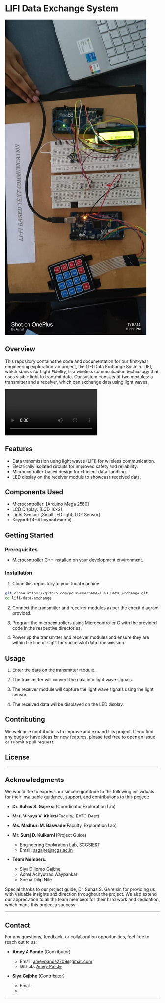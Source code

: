 # LIFI Data Exchange System

![LIFI Data Exchange System](./lifimodule.jpg)

## Overview

This repository contains the code and documentation for our first-year engineering exploration lab project, the LIFI Data Exchange System. LIFI, which stands for Light Fidelity, is a wireless communication technology that uses visible light to transmit data. Our system consists of two modules: a transmitter and a receiver, which can exchange data using light waves.

![LIFI System Diagram](./lifimodule.mp4)

## Features

- Data transmission using light waves (LIFI) for wireless communication.
- Electrically isolated circuits for improved safety and reliability.
- Microcontroller-based design for efficient data handling.
- LED display on the receiver module to showcase received data.

## Components Used

- Microcontroller: [Arduino Mega 2560]
- LCD Display: [LCD 16×2]
- Light Sensor: [Small LED light, LDR Sensor]
- Keypad: [4*4 keypad matrix]

## Getting Started

### Prerequisites

- [Microcontroller C++]( https://www.arduino.cc/en/software) installed on your development environment.

### Installation

1. Clone this repository to your local machine.

```bash
git clone https://github.com/your-username/LIFI_Data_Exchange.git
cd lifi-data-exchange
```

2. Connect the transmitter and receiver modules as per the circuit diagram provided.

3. Program the microcontrollers using Microcontroller C with the provided code in the respective directories.

4. Power up the transmitter and receiver modules and ensure they are within the line of sight for successful data transmission.

## Usage

1. Enter the data on the transmitter module.

2. The transmitter will convert the data into light wave signals.

3. The receiver module will capture the light wave signals using the light sensor.

4. The received data will be displayed on the LED display.

## Contributing

We welcome contributions to improve and expand this project. If you find any bugs or have ideas for new features, please feel free to open an issue or submit a pull request.

## License
---

## Acknowledgments

We would like to express our sincere gratitude to the following individuals for their invaluable guidance, support, and contributions to this project:

- **Dr. Suhas S. Gajre sir**(Coordinator Exploration Lab)
- **Mrs. Vinaya V. Khiste**(Faculty, EXTC Dept)
- **Ms. Madhuri M. Baswade**(Faculty, Exploration Lab)
- **Mr. Suraj D. Kulkarni** (Project Guide)
  - Engineering Exploration Lab, SGGSIE&T
  - Email: ssgajre@sggs.ac.in

- **Team Members**:
  - Siya Diliprao Gajbhe
  - Achal Achyutrao Waypankar
  - Sneha Dilip Nile

Special thanks to our project guide, Dr. Suhas S. Gajre sir, for providing us with valuable insights and direction throughout the project. We also extend our appreciation to all the team members for their hard work and dedication, which made this project a success.

---
## Contact

For any questions, feedback, or collaboration opportunities, feel free to reach out to us:

- **Amey A Pande** (Contributor)
  - Email: ameypande2709@gmail.com
  - GitHub: [Amey Pande](https://github.com/RuAmey27)

- **Siya Gajbhe** (Contributor)
  - Email:
  -

---

